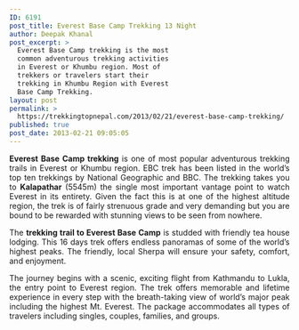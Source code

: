 ```yaml
---
ID: 6191
post_title: Everest Base Camp Trekking 13 Night
author: Deepak Khanal
post_excerpt: >
  Everest Base Camp trekking is the most
  common adventurous trekking activities
  in Everest or Khumbu region. Most of
  trekkers or travelers start their
  trekking in Khumbu Region with Everest
  Base Camp Trekking.
layout: post
permalink: >
  https://trekkingtopnepal.com/2013/02/21/everest-base-camp-trekking/
published: true
post_date: 2013-02-21 09:05:05
---
```

<p style="text-align: justify;"><strong>Everest Base Camp trekking</strong> is one of most popular adventurous trekking trails in Everest or Khumbu region. EBC trek has been listed in&nbsp;the world’s top ten trekkings by National Geographic and BBC. The trekking takes you to <strong>Kalapathar</strong> (5545m) the single most important vantage point to watch Everest in its entirety. Given the fact this is at one of the highest altitude region, the trek is of fairly strenuous grade and very demanding but you are bound to be rewarded with stunning views to be seen from nowhere.</p>
<p style="text-align: justify;">The <strong>trekking trail to Everest Base Camp</strong> is studded with friendly tea house lodging. This 16 days trek offers endless panoramas of some of the world’s highest peaks. The friendly, local Sherpa will ensure your safety, comfort, and enjoyment.</p>
<p style="text-align: justify;">The journey begins with a scenic, exciting flight from Kathmandu to Lukla, the entry point to Everest region. The trek offers memorable and lifetime experience in every step with the breath-taking view of world’s major peak including the highest Mt. Everest. The package accommodates all types of travelers including singles, couples, families, and groups.</p>